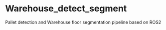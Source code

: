 # Warehouse_detect_segment
Pallet detection and Warehouse floor segmentation pipeline based on ROS2

